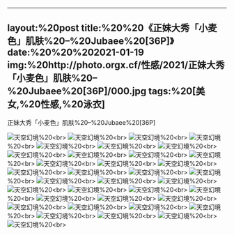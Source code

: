 ﻿---
layout:%20post
title:%20%20《正妹大秀「小麦色」肌肤%20–%20Jubaee%20[36P]》
date:%20%20%202021-01-19
img:%20http://photo.orgx.cf/性感/2021/正妹大秀「小麦色」肌肤%20–%20Jubaee%20[36P]/000.jpg
tags:%20[美女,%20性感,%20泳衣]
---

正妹大秀「小麦色」肌肤%20–%20Jubaee%20[36P]



![天空幻境](http://photo.orgx.cf/性感/2021/正妹大秀「小麦色」肌肤%20–%20Jubaee%20[36P]/001.jpg%20''天空幻境'')%20<br>
![天空幻境](http://photo.orgx.cf/性感/2021/正妹大秀「小麦色」肌肤%20–%20Jubaee%20[36P]/002.jpg%20''天空幻境'')%20<br>
![天空幻境](http://photo.orgx.cf/性感/2021/正妹大秀「小麦色」肌肤%20–%20Jubaee%20[36P]/003.jpg%20''天空幻境'')%20<br>
![天空幻境](http://photo.orgx.cf/性感/2021/正妹大秀「小麦色」肌肤%20–%20Jubaee%20[36P]/004.jpg%20''天空幻境'')%20<br>
![天空幻境](http://photo.orgx.cf/性感/2021/正妹大秀「小麦色」肌肤%20–%20Jubaee%20[36P]/005.jpg%20''天空幻境'')%20<br>
![天空幻境](http://photo.orgx.cf/性感/2021/正妹大秀「小麦色」肌肤%20–%20Jubaee%20[36P]/006.jpg%20''天空幻境'')%20<br>
![天空幻境](http://photo.orgx.cf/性感/2021/正妹大秀「小麦色」肌肤%20–%20Jubaee%20[36P]/007.jpg%20''天空幻境'')%20<br>
![天空幻境](http://photo.orgx.cf/性感/2021/正妹大秀「小麦色」肌肤%20–%20Jubaee%20[36P]/008.jpg%20''天空幻境'')%20<br>
![天空幻境](http://photo.orgx.cf/性感/2021/正妹大秀「小麦色」肌肤%20–%20Jubaee%20[36P]/009.jpg%20''天空幻境'')%20<br>
![天空幻境](http://photo.orgx.cf/性感/2021/正妹大秀「小麦色」肌肤%20–%20Jubaee%20[36P]/010.jpg%20''天空幻境'')%20<br>
![天空幻境](http://photo.orgx.cf/性感/2021/正妹大秀「小麦色」肌肤%20–%20Jubaee%20[36P]/011.jpg%20''天空幻境'')%20<br>
![天空幻境](http://photo.orgx.cf/性感/2021/正妹大秀「小麦色」肌肤%20–%20Jubaee%20[36P]/012.jpg%20''天空幻境'')%20<br>
![天空幻境](http://photo.orgx.cf/性感/2021/正妹大秀「小麦色」肌肤%20–%20Jubaee%20[36P]/013.jpg%20''天空幻境'')%20<br>
![天空幻境](http://photo.orgx.cf/性感/2021/正妹大秀「小麦色」肌肤%20–%20Jubaee%20[36P]/014.jpg%20''天空幻境'')%20<br>
![天空幻境](http://photo.orgx.cf/性感/2021/正妹大秀「小麦色」肌肤%20–%20Jubaee%20[36P]/015.jpg%20''天空幻境'')%20<br>
![天空幻境](http://photo.orgx.cf/性感/2021/正妹大秀「小麦色」肌肤%20–%20Jubaee%20[36P]/016.jpg%20''天空幻境'')%20<br>
![天空幻境](http://photo.orgx.cf/性感/2021/正妹大秀「小麦色」肌肤%20–%20Jubaee%20[36P]/017.jpg%20''天空幻境'')%20<br>
![天空幻境](http://photo.orgx.cf/性感/2021/正妹大秀「小麦色」肌肤%20–%20Jubaee%20[36P]/018.jpg%20''天空幻境'')%20<br>
![天空幻境](http://photo.orgx.cf/性感/2021/正妹大秀「小麦色」肌肤%20–%20Jubaee%20[36P]/019.jpg%20''天空幻境'')%20<br>
![天空幻境](http://photo.orgx.cf/性感/2021/正妹大秀「小麦色」肌肤%20–%20Jubaee%20[36P]/020.jpg%20''天空幻境'')%20<br>
![天空幻境](http://photo.orgx.cf/性感/2021/正妹大秀「小麦色」肌肤%20–%20Jubaee%20[36P]/021.jpg%20''天空幻境'')%20<br>
![天空幻境](http://photo.orgx.cf/性感/2021/正妹大秀「小麦色」肌肤%20–%20Jubaee%20[36P]/022.jpg%20''天空幻境'')%20<br>
![天空幻境](http://photo.orgx.cf/性感/2021/正妹大秀「小麦色」肌肤%20–%20Jubaee%20[36P]/023.jpg%20''天空幻境'')%20<br>
![天空幻境](http://photo.orgx.cf/性感/2021/正妹大秀「小麦色」肌肤%20–%20Jubaee%20[36P]/024.jpg%20''天空幻境'')%20<br>
![天空幻境](http://photo.orgx.cf/性感/2021/正妹大秀「小麦色」肌肤%20–%20Jubaee%20[36P]/025.jpg%20''天空幻境'')%20<br>
![天空幻境](http://photo.orgx.cf/性感/2021/正妹大秀「小麦色」肌肤%20–%20Jubaee%20[36P]/026.jpg%20''天空幻境'')%20<br>
![天空幻境](http://photo.orgx.cf/性感/2021/正妹大秀「小麦色」肌肤%20–%20Jubaee%20[36P]/027.jpg%20''天空幻境'')%20<br>
![天空幻境](http://photo.orgx.cf/性感/2021/正妹大秀「小麦色」肌肤%20–%20Jubaee%20[36P]/028.jpg%20''天空幻境'')%20<br>
![天空幻境](http://photo.orgx.cf/性感/2021/正妹大秀「小麦色」肌肤%20–%20Jubaee%20[36P]/029.jpg%20''天空幻境'')%20<br>
![天空幻境](http://photo.orgx.cf/性感/2021/正妹大秀「小麦色」肌肤%20–%20Jubaee%20[36P]/030.jpg%20''天空幻境'')%20<br>
![天空幻境](http://photo.orgx.cf/性感/2021/正妹大秀「小麦色」肌肤%20–%20Jubaee%20[36P]/031.jpg%20''天空幻境'')%20<br>
![天空幻境](http://photo.orgx.cf/性感/2021/正妹大秀「小麦色」肌肤%20–%20Jubaee%20[36P]/032.jpg%20''天空幻境'')%20<br>
![天空幻境](http://photo.orgx.cf/性感/2021/正妹大秀「小麦色」肌肤%20–%20Jubaee%20[36P]/033.jpg%20''天空幻境'')%20<br>
![天空幻境](http://photo.orgx.cf/性感/2021/正妹大秀「小麦色」肌肤%20–%20Jubaee%20[36P]/034.jpg%20''天空幻境'')%20<br>
![天空幻境](http://photo.orgx.cf/性感/2021/正妹大秀「小麦色」肌肤%20–%20Jubaee%20[36P]/035.jpg%20''天空幻境'')%20<br>
![天空幻境](http://photo.orgx.cf/性感/2021/正妹大秀「小麦色」肌肤%20–%20Jubaee%20[36P]/036.jpg%20''天空幻境'')%20<br>